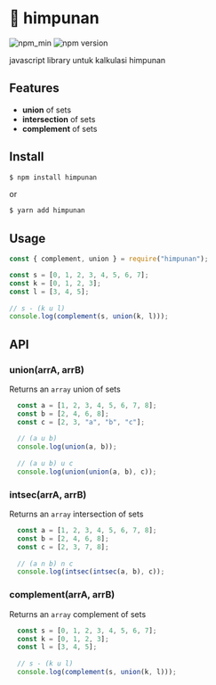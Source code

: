 # :blossom: himpunan
![npm_min](https://badgen.net/bundlephobia/min/himpunan)
![npm version](https://badgen.net/npm/v/himpunan)

javascript library untuk kalkulasi himpunan

## Features
- **union** of sets
- **intersection** of sets
- **complement** of sets

## Install
```bash
$ npm install himpunan
```

or 

```bash
$ yarn add himpunan
```

## Usage
```js
const { complement, union } = require("himpunan");

const s = [0, 1, 2, 3, 4, 5, 6, 7];
const k = [0, 1, 2, 3];
const l = [3, 4, 5];
  
// s - (k u l)
console.log(complement(s, union(k, l)));
```


## API
### union(arrA, arrB)
Returns an `array` union of sets
```js
  const a = [1, 2, 3, 4, 5, 6, 7, 8];
  const b = [2, 4, 6, 8];
  const c = [2, 3, "a", "b", "c"];
  
  // (a u b)
  console.log(union(a, b));
  
  // (a u b) u c
  console.log(union(union(a, b), c));
```

### intsec(arrA, arrB)
Returns an `array` intersection of sets
```js
  const a = [1, 2, 3, 4, 5, 6, 7, 8];
  const b = [2, 4, 6, 8];
  const c = [2, 3, 7, 8];
  
  // (a n b) n c
  console.log(intsec(intsec(a, b), c));
```

### complement(arrA, arrB)
Returns an `array` complement of sets
```js
  const s = [0, 1, 2, 3, 4, 5, 6, 7];
  const k = [0, 1, 2, 3];
  const l = [3, 4, 5];
  
  // s - (k u l)
  console.log(complement(s, union(k, l)));
```

